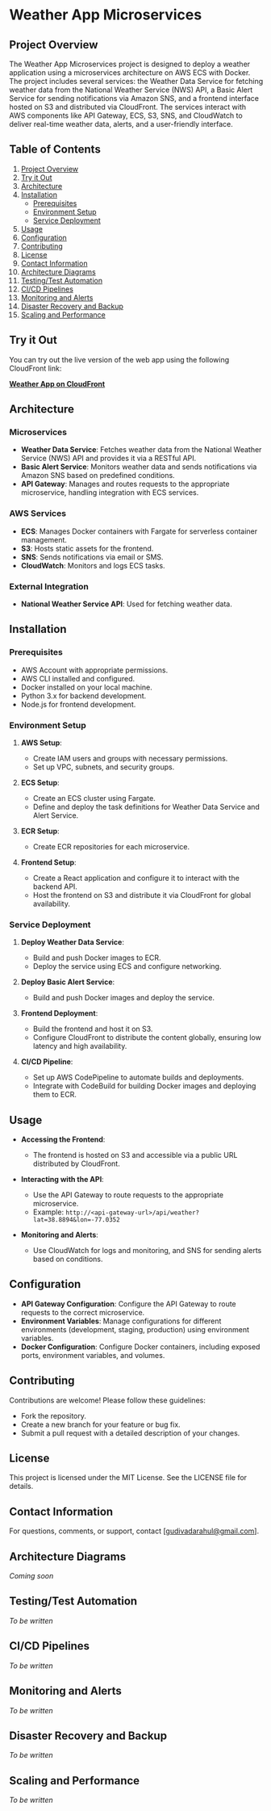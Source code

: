 # Weather App Microservices

## Project Overview

The Weather App Microservices project is designed to deploy a weather application using a microservices architecture on AWS ECS with Docker. The project includes several services: the Weather Data Service for fetching weather data from the National Weather Service (NWS) API, a Basic Alert Service for sending notifications via Amazon SNS, and a frontend interface hosted on S3 and distributed via CloudFront. The services interact with AWS components like API Gateway, ECS, S3, SNS, and CloudWatch to deliver real-time weather data, alerts, and a user-friendly interface.

## Table of Contents

1. [Project Overview](#project-overview)
2. [Try it Out](#try-it-out)
3. [Architecture](#architecture)
4. [Installation](#installation)
   - [Prerequisites](#prerequisites)
   - [Environment Setup](#environment-setup)
   - [Service Deployment](#service-deployment)
5. [Usage](#usage)
6. [Configuration](#configuration)
7. [Contributing](#contributing)
8. [License](#license)
9. [Contact Information](#contact-information)
10. [Architecture Diagrams](#architecture-diagrams)
11. [Testing/Test Automation](#testingtest-automation)
12. [CI/CD Pipelines](#cicd-pipelines)
13. [Monitoring and Alerts](#monitoring-and-alerts)
14. [Disaster Recovery and Backup](#disaster-recovery-and-backup)
15. [Scaling and Performance](#scaling-and-performance)

## Try it Out

You can try out the live version of the web app using the following CloudFront link:

**[Weather App on CloudFront](https://d1k9u4x5ouay71.cloudfront.net/)**

## Architecture

### Microservices

- **Weather Data Service**: Fetches weather data from the National Weather Service (NWS) API and provides it via a RESTful API.
- **Basic Alert Service**: Monitors weather data and sends notifications via Amazon SNS based on predefined conditions.
- **API Gateway**: Manages and routes requests to the appropriate microservice, handling integration with ECS services.

### AWS Services

- **ECS**: Manages Docker containers with Fargate for serverless container management.
- **S3**: Hosts static assets for the frontend.
- **SNS**: Sends notifications via email or SMS.
- **CloudWatch**: Monitors and logs ECS tasks.

### External Integration

- **National Weather Service API**: Used for fetching weather data.

## Installation

### Prerequisites

- AWS Account with appropriate permissions.
- AWS CLI installed and configured.
- Docker installed on your local machine.
- Python 3.x for backend development.
- Node.js for frontend development.

### Environment Setup

1. **AWS Setup**:

   - Create IAM users and groups with necessary permissions.
   - Set up VPC, subnets, and security groups.

2. **ECS Setup**:

   - Create an ECS cluster using Fargate.
   - Define and deploy the task definitions for Weather Data Service and Alert Service.

3. **ECR Setup**:

   - Create ECR repositories for each microservice.

4. **Frontend Setup**:
   - Create a React application and configure it to interact with the backend API.
   - Host the frontend on S3 and distribute it via CloudFront for global availability.

### Service Deployment

1. **Deploy Weather Data Service**:

   - Build and push Docker images to ECR.
   - Deploy the service using ECS and configure networking.

2. **Deploy Basic Alert Service**:

   - Build and push Docker images and deploy the service.

3. **Frontend Deployment**:

   - Build the frontend and host it on S3.
   - Configure CloudFront to distribute the content globally, ensuring low latency and high availability.

4. **CI/CD Pipeline**:
   - Set up AWS CodePipeline to automate builds and deployments.
   - Integrate with CodeBuild for building Docker images and deploying them to ECR.

## Usage

- **Accessing the Frontend**:

  - The frontend is hosted on S3 and accessible via a public URL distributed by CloudFront.

- **Interacting with the API**:

  - Use the API Gateway to route requests to the appropriate microservice.
  - Example: `http://<api-gateway-url>/api/weather?lat=38.8894&lon=-77.0352`

- **Monitoring and Alerts**:
  - Use CloudWatch for logs and monitoring, and SNS for sending alerts based on conditions.

## Configuration

- **API Gateway Configuration**: Configure the API Gateway to route requests to the correct microservice.
- **Environment Variables**: Manage configurations for different environments (development, staging, production) using environment variables.
- **Docker Configuration**: Configure Docker containers, including exposed ports, environment variables, and volumes.

## Contributing

Contributions are welcome! Please follow these guidelines:

- Fork the repository.
- Create a new branch for your feature or bug fix.
- Submit a pull request with a detailed description of your changes.

## License

This project is licensed under the MIT License. See the LICENSE file for details.

## Contact Information

For questions, comments, or support, contact [gudivadarahul@gmail.com].

## Architecture Diagrams

_Coming soon_

## Testing/Test Automation

_To be written_

## CI/CD Pipelines

_To be written_

## Monitoring and Alerts

_To be written_

## Disaster Recovery and Backup

_To be written_

## Scaling and Performance

_To be written_
